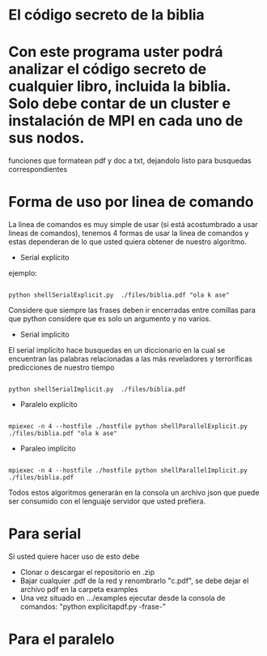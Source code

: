 
El código secreto de la biblia
==

Con este programa uster podrá analizar el código secreto de cualquier libro, incluida la biblia. Solo debe contar de un cluster e instalación de MPI en cada uno de sus nodos.
=======
funciones que formatean pdf y doc a txt, dejandolo listo para busquedas correspondientes


Forma de uso por linea de comando
==

La linea de comandos es muy simple de usar (si está acostumbrado a usar lineas de comandos), tenemos 4 formas de usar la linea de comandos y estas dependeran de lo que usted quiera obtener de nuestro algoritmo.

* Serial explícito

ejemplo:
<pre><code class="shell">
python shellSerialExplicit.py  ./files/biblia.pdf "ola k ase"
</code></pre>

Considere que siempre las frases deben ir encerradas entre comillas para que python considere que es solo un argumento y no varios.

* Serial implicito

El serial implícito hace busquedas en un diccionario en la cual se encuentran las palabras relacionadas a las más reveladores y terroríficas predicciones de nuestro tiempo

<pre><code class="shell">
python shellSerialImplicit.py  ./files/biblia.pdf
</code></pre>
* Paralelo explícito
<pre><code class="shell">
mpiexec -n 4 --hostfile ./hostfile python shellParallelExplicit.py ./files/biblia.pdf "ola k ase"
</code></pre>

* Paraleo implícito
<pre><code class="shell">
mpiexec -n 4 --hostfile ./hostfile python shellParallelImplicit.py ./files/biblia.pdf
</code></pre>


Todos estos algoritmos generarán en la consola un archivo json que puede ser consumido con el lenguaje servidor que usted prefiera.





Para serial
==

Si usted quiere hacer uso de esto debe
* Clonar o descargar el repositorio en .zip
* Bajar cualquier .pdf de la red y renombrarlo "c.pdf", se debe dejar el archivo pdf en la carpeta examples
* Una vez situado en .../examples ejecutar desde la consola de comandos: "python explicitapdf.py -frase-"


Para el paralelo
==
